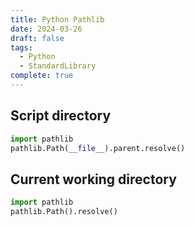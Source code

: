 ```yaml
---
title: Python Pathlib
date: 2024-03-26
draft: false
tags:
  - Python
  - StandardLibrary
complete: true
---
```

## Script directory
```python
import pathlib
pathlib.Path(__file__).parent.resolve()
```

## Current working directory
```python
import pathlib
pathlib.Path().resolve()
```